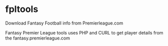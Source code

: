 fpltools
========

Download Fantasy Football info from Premierleague.com

Fantasy Premier League tools uses PHP and CURL to get player details from the fantasy.premierleague.com

